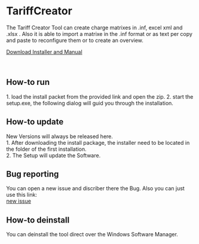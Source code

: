 # TariffCreator

The Tariff Creator Tool can create charge matrixes in .inf, excel xml and .xlsx .
Also it is able to import a matrixe in the .inf format or as text per copy and paste to reconfigure them or to create an overview.


<a href="https://github.com/Asyno/TariffCreator/releases">Download Installer and Manual</a>

<br />
<h2>How-to run</h2>
1. load the install packet from the provided link and open the zip.
2. start the setup.exe, the following dialog will guid you through the installation.

<br />
<h2>How-to update</h2>
New Versions will always be released here.<br />
1. After downloading the install package, the installer need to be located in the folder of the first installation.<br />
2. The Setup will update the Software.

<br />
<h2>Bug reporting</h2>
You can open a new issue and discriber there the Bug.
Also you can just use this link:<br />
<a href="https://github.com/Asyno/TariffCreator/issues/new">new issue</a>

<br />
<h2>How-to deinstall</h2>
You can deinstall the tool direct over the Windows Software Manager.
